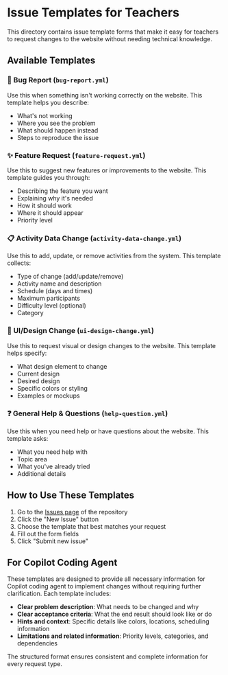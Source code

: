 # Issue Templates for Teachers

This directory contains issue template forms that make it easy for teachers to request changes to the website without needing technical knowledge.

## Available Templates

### 🐛 Bug Report (`bug-report.yml`)
Use this when something isn't working correctly on the website. This template helps you describe:
- What's not working
- Where you see the problem
- What should happen instead
- Steps to reproduce the issue

### ✨ Feature Request (`feature-request.yml`)
Use this to suggest new features or improvements to the website. This template guides you through:
- Describing the feature you want
- Explaining why it's needed
- How it should work
- Where it should appear
- Priority level

### 📋 Activity Data Change (`activity-data-change.yml`)
Use this to add, update, or remove activities from the system. This template collects:
- Type of change (add/update/remove)
- Activity name and description
- Schedule (days and times)
- Maximum participants
- Difficulty level (optional)
- Category

### 🎨 UI/Design Change (`ui-design-change.yml`)
Use this to request visual or design changes to the website. This template helps specify:
- What design element to change
- Current design
- Desired design
- Specific colors or styling
- Examples or mockups

### ❓ General Help & Questions (`help-question.yml`)
Use this when you need help or have questions about the website. This template asks:
- What you need help with
- Topic area
- What you've already tried
- Additional details

## How to Use These Templates

1. Go to the [Issues page](../../issues) of the repository
2. Click the "New Issue" button
3. Choose the template that best matches your request
4. Fill out the form fields
5. Click "Submit new issue"

## For Copilot Coding Agent

These templates are designed to provide all necessary information for Copilot coding agent to implement changes without requiring further clarification. Each template includes:

- **Clear problem description**: What needs to be changed and why
- **Clear acceptance criteria**: What the end result should look like or do
- **Hints and context**: Specific details like colors, locations, scheduling information
- **Limitations and related information**: Priority levels, categories, and dependencies

The structured format ensures consistent and complete information for every request type.

